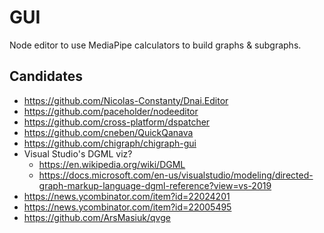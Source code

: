 # GUI

Node editor to use MediaPipe calculators to build graphs & subgraphs.

## Candidates
* https://github.com/Nicolas-Constanty/Dnai.Editor
* https://github.com/paceholder/nodeeditor
* https://github.com/cross-platform/dspatcher
* https://github.com/cneben/QuickQanava
* https://github.com/chigraph/chigraph-gui
* Visual Studio's DGML viz?
    * https://en.wikipedia.org/wiki/DGML
    * https://docs.microsoft.com/en-us/visualstudio/modeling/directed-graph-markup-language-dgml-reference?view=vs-2019
* https://news.ycombinator.com/item?id=22024201
* https://news.ycombinator.com/item?id=22005495
* https://github.com/ArsMasiuk/qvge
